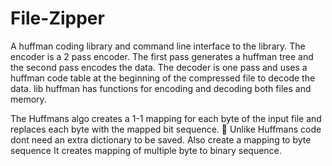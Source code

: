 # File-Zipper

A huffman coding library and command line interface to the library. The encoder is a 2 pass encoder. The first pass generates a huffman tree and the second pass encodes the data. The decoder is one pass and uses a huffman code table at the beginning of the compressed file to decode the data.
lib huffman has functions for encoding and decoding both files and memory.

The Huffmans algo creates a 1-1 mapping for each byte of the input file and replaces each byte with the
mapped bit sequence.
 Unlike Huffmans code dont need an extra dictionary to be saved. Also create a mapping to byte sequence
It creates mapping of multiple byte to binary sequence.
